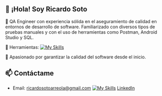 ## 👋 ¡Hola! Soy Ricardo Soto

🎯 QA Engineer con experiencia sólida en el aseguramiento de calidad en entornos de desarrollo de software. Familiarizado con diversos tipos de pruebas manuales y con el uso de herramientas como Postman, Android Studio y SQL.

🔧 Herramientas:
 [![My Skills](https://skillicons.dev/icons?i=pycharm,postman,postgres,androidstudio,selenium)](https://skillicons.dev)

🚀 Apasionado por garantizar la calidad del software desde el inicio.



## 📫 Contáctame
- Email: ricardosotoarreola@gmail.com
 [![My Skills](https://skillicons.dev/icons?i=linkedin)](https://skillicons.dev)
 [LinkedIn](https://www.linkedin.com/in/ricardo-soto-arreola-bnt99)

